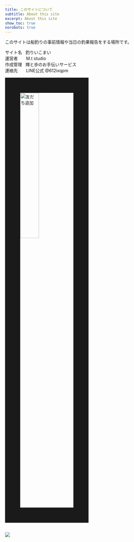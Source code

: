 ```yaml
---
title: このサイトについて
subtitle: About this site
excerpt: About this site
show_toc: true
norobots: true
---
```

このサイトは船釣りの事前情報や当日の釣果報告をする場所です。
  
サイト名&nbsp;&nbsp; 釣りいこまい  
運営者&nbsp;&nbsp;&nbsp;&nbsp;&nbsp;&nbsp; M.t studio  
作成管理&nbsp;&nbsp;&nbsp;輝と歩のお手伝いサービス  
連絡先&nbsp;&nbsp;&nbsp;&nbsp;&nbsp;&nbsp;&nbsp;LINE公式 @612ixqpm


<a href="https://lin.ee/qbgIW72"><img src="https://scdn.line-apps.com/n/line_add_friends/btn/ja.png" alt="友だち追加" width="35%" height="35%" border="50"></a><br><br>
  

<img src="https://go-fishing.f5.si/assets/img/site/bn.png">
